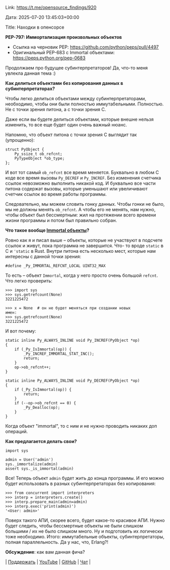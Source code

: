 Link: https://t.me/opensource_findings/920

Дата: 2025-07-20 13:45:03+00:00

Title: Находки в опенсорсе

**PEP-797: Иммортализация произвольных объектов**

- Ссылка на черновик PEP: https://github.com/python/peps/pull/4497
- Оригинальный PEP-683 с Immortal объектами: https://peps.python.org/pep-0683 

Продолжаем про будущее субинтерпретаторов! Да, что-то меня
увлекла данная тема :)

**Как делиться объектами без копирования данных в
субинтерпретаторах?**

Чтобы легко делиться объектами между субинтерпретаторами,
необходимо, чтобы они были полностью иммутабельными.
Полностью. Не с точки зрения питона, а с точки зрения C.

Даже если вы будете делиться объектами, которые внешне
нельзя изменить, то все еще будет один очень важный нюанс.

Напомню, что объект питона с точки зрения C выглядит так
(упрощенно):

```
struct PyObject {
    Py_ssize_t ob_refcnt;
    PyTypeObject *ob_type;
};
```

И вот тот самый `ob_refcnt` все время меняется. Буквально в
любом C коде все время вызовы `Py_DECREF` и `Py_INCREF`. Без
изменения счетчика ссылок невозможно выполнить никакой код.
И буквально все части питона содержат вызовы, которые
уменьшают или увеличивают счетчик ссылок во время работы
программы.

Следовательно, мы можем словить гонку данных.
Чтобы гонки не было, мы не должны менять `ob_refcnt`. А
чтобы его не менять, нам нужно, чтобы объект был
бессмертным: жил на протяжении всего времени жизни программы
и потом был правильно собран.

**Что такое вообще **[Immortal объекты](https://habr.com/ru/articles/929228/)**?**

Ровно как я и писал выше – объекты, которые не участвуют в
подсчете ссылок и живут, пока программа не завершится. Что-
то вроде `static` в C и `'static` в Rust.
Внутри питона есть несколько мест, которые нам интересны с
данной точки зрения:

```
#define _Py_IMMORTAL_REFCNT_LOCAL UINT32_MAX
```

То есть – объект `Immortal`, когда у него просто очень
большой `refcnt`. Что легко проверить:

```
>>> import sys
>>> sys.getrefcount(None)
3221225472

>>> x = None  # он не будет меняться при создании новых
имен:
>>> sys.getrefcount(None)
3221225472
```

И вот почему:

```
static inline Py_ALWAYS_INLINE void Py_INCREF(PyObject *op)
{
    if (_Py_IsImmortal(op)) {
        _Py_INCREF_IMMORTAL_STAT_INC();
        return;
    }
    op->ob_refcnt++;
}

static inline Py_ALWAYS_INLINE void Py_DECREF(PyObject *op)
{
    if (_Py_IsImmortal(op)) {
        return;
    }
    if (--op->ob_refcnt == 0) {
        _Py_Dealloc(op);
    }
}
```

Когда объект "immortal", то с ним и не нужно проводить
никаких доп операций.

**Как предлагается делать свои?**

```
import sys

admin = User('admin')
sys._immortalize(admin)
assert sys._is_immortal(admin)
```

Все! Теперь объект `admin` будет жить до конца программы. И
его можно будет использовать в разных субинтерпретаторах без
копирования:

```
>>> from concurrent import interpreters
>>> interp = interpreters.create()
>>> interp.prepare_main(admin=admin)
>>> interp.exec('print(admin)')
'<User: admin>'
```

Поверх такого АПИ, скорее всего, будет какое-то красивое
АПИ. Нужно будет следить, чтобы бессмертные объекты не были
слишком большими / их не было слишком много. Ну и
подготовить их логически тоже необходимо.
Итого: иммутабельные объекты, субинтерпретаторы, полная
параллельность. Да у нас, что, Erlang?!

**Обсуждение**: как вам данная фича?

| [Поддержать](https://boosty.to/sobolevn) | [YouTube](https://youtube.com/@sobolevn) | [GitHub](https://github.com/sobolevn) | [Чат](https://t.me/opensource_findings_chat) |

